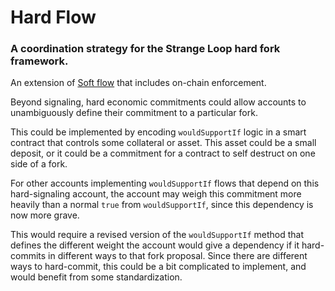 # Hard Flow

### A coordination strategy for the Strange Loop hard fork framework.

An extension of [Soft flow](./soft-flow.md) that includes on-chain enforcement.

Beyond signaling, hard economic commitments could allow accounts to unambiguously define their commitment to a particular fork.

This could be implemented by encoding `wouldSupportIf` logic in a smart contract that controls some collateral or asset. This asset could be a small deposit, or it could be a commitment for a contract to self destruct on one side of a fork.

For other accounts implementing `wouldSupportIf` flows that depend on this hard-signaling account, the account may weigh this commitment more heavily than a normal `true` from  `wouldSupportIf`, since this dependency is now more grave.

This would require a revised version of the `wouldSupportIf` method that defines the different weight the account would give a dependency if it hard-commits in different ways to that fork proposal. Since there are different ways to hard-commit, this could be a bit complicated to implement, and would benefit from some standardization.

